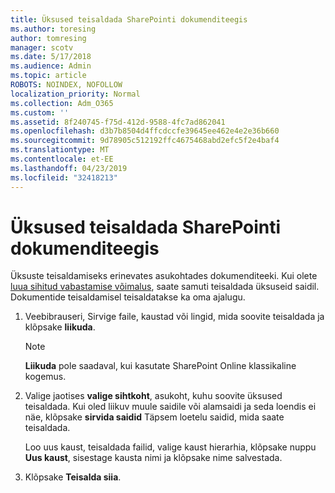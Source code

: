```yaml
---
title: Üksused teisaldada SharePointi dokumenditeegis
ms.author: toresing
author: tomresing
manager: scotv
ms.date: 5/17/2018
ms.audience: Admin
ms.topic: article
ROBOTS: NOINDEX, NOFOLLOW
localization_priority: Normal
ms.collection: Adm_O365
ms.custom: ''
ms.assetid: 8f240745-f75d-412d-9588-4fc7ad862041
ms.openlocfilehash: d3b7b8504d4ffcdccfe39645ee462e4e2e36b660
ms.sourcegitcommit: 9d78905c512192ffc4675468abd2efc5f2e4baf4
ms.translationtype: MT
ms.contentlocale: et-EE
ms.lasthandoff: 04/23/2019
ms.locfileid: "32418213"
---
```

# <a name="move-items-in-a-sharepoint-document-library"></a>Üksused teisaldada SharePointi dokumenditeegis

Üksuste teisaldamiseks erinevates asukohtades dokumenditeeki. Kui olete [luua sihitud vabastamise võimalus](https://go.microsoft.com/fwlink/?linkid=622980), saate samuti teisaldada üksuseid saidil. Dokumentide teisaldamisel teisaldatakse ka oma ajalugu.
  
1. Veebibrauseri, Sirvige faile, kaustad või lingid, mida soovite teisaldada ja klõpsake **liikuda**.
    
    > [!NOTE]
    > **Liikuda** pole saadaval, kui kasutate SharePoint Online klassikaline kogemus. 
  
2. Valige jaotises **valige sihtkoht**, asukoht, kuhu soovite üksused teisaldada. Kui oled liikuv muule saidile või alamsaidi ja seda loendis ei näe, klõpsake **sirvida saidid** Täpsem loetelu saidid, mida saate teisaldada. 
    
    Loo uus kaust, teisaldada failid, valige kaust hierarhia, klõpsake nuppu **Uus kaust**, sisestage kausta nimi ja klõpsake nime salvestada.
    
3. Klõpsake **Teisalda siia**.
    

